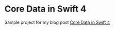 # Core Data in Swift 4

Sample project for my blog post [Core Data in Swift 4](http://www.vadimbulavin.com/code-injection-swift/)
